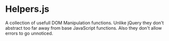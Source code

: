  # Helpers.js
 A collection of usefull DOM Manipulation functions. Unlike jQuery they don't abstract too far away from base JavaScript functions. Also they don't allow errors to go unnoticed.